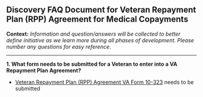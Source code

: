 ## Discovery FAQ Document for Veteran Repayment Plan (RPP) Agreement for Medical Copayments
**Context:** _Information and question/answers will be collected to better define initiative as we learn more during all phases of development. Please number any questions for easy reference._

---
**1. What form needs to be submitted for a Veteran to enter into a VA Repayment Plan Agreement?**
- [Veteran Repayment Plan (RPP) Agreement VA Form 10-323](https://www.va.gov/find-forms/?q=323) needs to be submitted 
